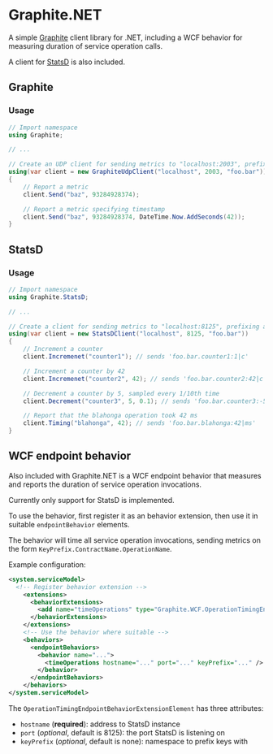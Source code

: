 # Graphite.NET

A simple [Graphite](http://graphite.wikidot.com/) client library for .NET, 
including a WCF behavior for measuring duration of service operation calls.

A client for [StatsD](https://github.com/etsy/statsd/) is also included.

## Graphite

### Usage

```csharp
// Import namespace
using Graphite;

// ...

// Create an UDP client for sending metrics to "localhost:2003", prefixing all keys with "foo.bar"
using(var client = new GraphiteUdpClient("localhost", 2003, "foo.bar"))
{
    // Report a metric
    client.Send("baz", 93284928374);

    // Report a metric specifying timestamp
    client.Send("baz", 93284928374, DateTime.Now.AddSeconds(42));
}
```

## StatsD

### Usage

```csharp
// Import namespace
using Graphite.StatsD;

// ...

// Create a client for sending metrics to "localhost:8125", prefixing all keys with "foo.bar"
using(var client = new StatsDClient("localhost", 8125, "foo.bar"))
{
    // Increment a counter
    client.Incremenet("counter1"); // sends 'foo.bar.counter1:1|c'

    // Increment a counter by 42
    client.Incremenet("counter2", 42); // sends 'foo.bar.counter2:42|c'

    // Decrement a counter by 5, sampled every 1/10th time
    client.Decrement("counter3", 5, 0.1); // sends 'foo.bar.counter3:-5|c@0.1

    // Report that the blahonga operation took 42 ms
    client.Timing("blahonga", 42); // sends 'foo.bar.blahonga:42|ms'
}
```

## WCF endpoint behavior

Also included with Graphite.NET is a WCF endpoint behavior that measures 
and reports the duration of service operation invocations.

Currently only support for StatsD is implemented.

To use the behavior, first register it as an behavior extension, then use
it in suitable `endpointBehavior` elements.

The behavior will time all service operation invocations, sending metrics on
the form `KeyPrefix.ContractName.OperationName`.

Example configuration:

```xml
<system.serviceModel>
  <!-- Register behavior extension -->
    <extensions>
      <behaviorExtensions>
        <add name="timeOperations" type="Graphite.WCF.OperationTimingEndpointBehaviorExtensionElement, Graphite" />
      </behaviorExtensions>
    </extensions>
	<!-- Use the behavior where suitable -->
	<behaviors>
      <endpointBehaviors>
        <behavior name="...">
          <timeOperations hostname="..." port="..." keyPrefix="..." />
        </behavior>
      </endpointBehaviors>
    </behaviors>
</system.serviceModel>   
```

The `OperationTimingEndpointBehaviorExtensionElement` has three attributes:

* `hostname` (**required**): address to StatsD instance
* `port` (_optional_, default is 8125): the port StatsD is listening on
* `keyPrefix` (_optional_, default is none): namespace to prefix keys with
